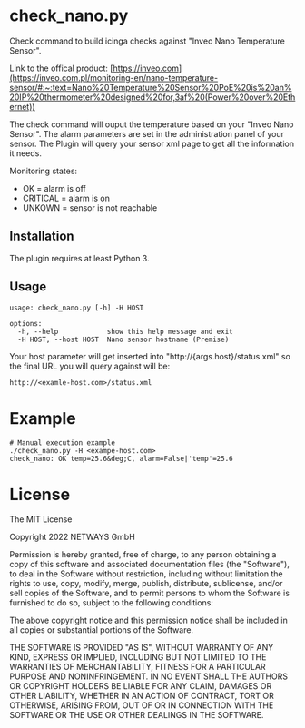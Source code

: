 # check_nano.py

Check command to build icinga checks against "Inveo Nano Temperature Sensor".

Link to the offical product: [https://inveo.com](https://inveo.com.pl/monitoring-en/nano-temperature-sensor/#:~:text=Nano%20Temperature%20Sensor%20PoE%20is%20an%20IP%20thermometer%20designed%20for,3af%20(Power%20over%20Ethernet))

The check command will ouput the temperature based on your "Inveo Nano Sensor". The alarm parameters are set in the administration panel of your sensor. The Plugin will query your sensor xml page to get all the information it needs.

Monitoring states:
- OK = alarm is off
- CRITICAL = alarm is on
- UNKOWN = sensor is not reachable

## Installation

The plugin requires at least Python 3.

## Usage

```
usage: check_nano.py [-h] -H HOST

options:
  -h, --help            show this help message and exit
  -H HOST, --host HOST  Nano sensor hostname (Premise)
```

Your host parameter will get inserted into "http://{args.host}/status.xml" so the final URL you will query against will be:
```
http://<examle-host.com>/status.xml
```

# Example

```
# Manual execution example
./check_nano.py -H <exampe-host.com>
check_nano: OK temp=25.6&deg;C, alarm=False|'temp'=25.6
```

# License

The MIT License

Copyright 2022 NETWAYS GmbH

Permission is hereby granted, free of charge, to any person obtaining a
copy of this software and associated documentation files (the "Software"),
to deal in the Software without restriction, including without limitation
the rights to use, copy, modify, merge, publish, distribute, sublicense,
and/or sell copies of the Software, and to permit persons to whom the
Software is furnished to do so, subject to the following conditions:

The above copyright notice and this permission notice shall be included in
all copies or substantial portions of the Software.

THE SOFTWARE IS PROVIDED "AS IS", WITHOUT WARRANTY OF ANY KIND, EXPRESS OR
IMPLIED, INCLUDING BUT NOT LIMITED TO THE WARRANTIES OF MERCHANTABILITY,
FITNESS FOR A PARTICULAR PURPOSE AND NONINFRINGEMENT. IN NO EVENT SHALL THE
AUTHORS OR COPYRIGHT HOLDERS BE LIABLE FOR ANY CLAIM, DAMAGES OR OTHER
LIABILITY, WHETHER IN AN ACTION OF CONTRACT, TORT OR OTHERWISE, ARISING
FROM, OUT OF OR IN CONNECTION WITH THE SOFTWARE OR THE USE OR OTHER
DEALINGS IN THE SOFTWARE.
